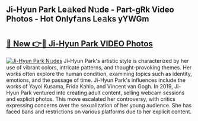 ## Ji-Hyun Park Le𝚊ked N𝚞de - Part-gRk Video Photos - Hot Onlyf𝚊ns Le𝚊ks yYWGm

# <h2><a href="http://ac26007.deff.icu/?id=Ji-Hyun+Park">🔗 New 👉🔴 Ji-Hyun Park VIDEO Photos</a></h2>

[![Ji-Hyun Park N𝚞des](https://i.imgur.com/rIISA9y.gif)](http://ac26007.deff.icu/?id=Ji-Hyun+Park)
Ji-Hyun Park's artistic style is characterized by her use of vibrant colors, intricate patterns, and thought-provoking themes. Her works often explore the human condition, examining topics such as identity, emotions, and the passage of time. Ji-Hyun Park's influences include the works of Yayoi Kusama, Frida Kahlo, and Vincent van Gogh. In 2019, Ji-Hyun Park ventured into creating adult content, selling webcam sessions and explicit photos. This move escalated her controversy, with critics expressing concerns over the sexualization of her young audience. She has faced bans and restrictions on various platforms due to her explicit content.
